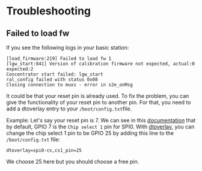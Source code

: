 # Troubleshooting

## Failed to load fw

If you see the following logs in your basic station:

```text
[load_firmware:219] Failed to load fw 1
[lgw_start:841] Version of calibration firmware not expected, actual:0 expected:2
Concentrator start failed: lgw_start
ral_config failed with status 0x08
Closing connection to muxs - error in s2e_onMsg
```

It could be that your reset pin is already used. To fix the problem, you can give the functionality of your reset pin to another pin.
For that, you need to add a dtoverlay entry to your `/boot/config.txt`file.  

Example:
Let's say your reset pin is 7. We can see in this [documentation](https://pinout.xyz/pinout/spi) that by default, GPIO 7 is the `Chip select 1` pin for SPI0. With [dtoverlay](https://docs.kernel.org/devicetree/overlay-notes.html), you can change the chip select 1 pin to be GPIO 25 by adding this line to the `/boot/config.txt` file:

`dtoverlay=spi0-cs,cs1_pin=25`

We choose 25 here but you should choose a free pin.
